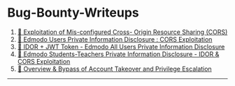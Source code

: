 # Bug-Bounty-Writeups

1. [🔰 Exploitation of Mis-configured Cross- Origin Resource Sharing (CORS)](https://github.com/SuyogPalav/Bug-Bounty-Writeups/blob/main/1.%20Exploitation%20of%20Mis-configured%20Cross-%20Origin%20Resource%20Sharing%20(CORS).md)
2. [🔰 Edmodo Users Private Information Disclosure : CORS Exploitation](https://github.com/SuyogPalav/Bug-Bounty-Writeups/blob/main/2.%20Edmodo%20Users%20Private%20Information%20Disclosure%20:%20CORS%20Exploitation.md)
3. [🔰 IDOR + JWT Token - Edmodo All Users Private Information Disclosure](https://github.com/SuyogPalav/Bug-Bounty-Writeups/blob/main/3.%20IDOR%20%2B%20JWT%20Token%20-%20Edmodo%20All%20Users%20Private%20Information%20Disclosure.md)
4. [🔰 Edmodo Students-Teachers Private Information Disclosure - IDOR & CORS Exploitation](https://github.com/SuyogPalav/Bug-Bounty-Writeups/blob/main/4.%20Edmodo%20Students-Teachers%20Private%20Information%20Disclosure%20-%20IDOR%20%26%20CORS%20Exploitation.md)
5. [🔰 Overview & Bypass of Account Takeover and Privilege Escalation](https://github.com/SuyogPalav/Bug-Bounty-Writeups/blob/main/5.%20Overview%20%26%20Bypass%20of%20Account%20Takeover%20and%20Privilege%20Escalation.md)

***
